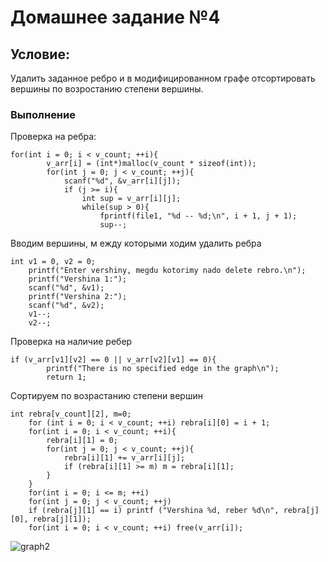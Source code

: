 # Домашнее задание №4
## Условие:
Удалить заданное ребро и в модифицированном графе отсортировать вершины по возростанию степени вершины.
### Выполнение
Проверка на ребра:
```
for(int i = 0; i < v_count; ++i){
        v_arr[i] = (int*)malloc(v_count * sizeof(int));
        for(int j = 0; j < v_count; ++j){
            scanf("%d", &v_arr[i][j]);
            if (j >= i){
                int sup = v_arr[i][j];
                while(sup > 0){
                    fprintf(file1, "%d -- %d;\n", i + 1, j + 1);
                    sup--;
```
Вводим вершины, м ежду которыми ходим удалить ребра
```
int v1 = 0, v2 = 0;
    printf("Enter vershiny, megdu kotorimy nado delete rebro.\n");
    printf("Vershina 1:");
    scanf("%d", &v1);
    printf("Vershina 2:");
    scanf("%d", &v2);
    v1--;
    v2--;
```
Проверка на наличие ребер
```
if (v_arr[v1][v2] == 0 || v_arr[v2][v1] == 0){
        printf("There is no specified edge in the graph\n");
        return 1;
```
Сортируем по возрастанию степени вершин
```
int rebra[v_count][2], m=0;
    for (int i = 0; i < v_count; ++i) rebra[i][0] = i + 1;
    for(int i = 0; i < v_count; ++i){
        rebra[i][1] = 0;
        for(int j = 0; j < v_count; ++j){
            rebra[i][1] += v_arr[i][j];
            if (rebra[i][1] >= m) m = rebra[i][1];
        }
    }
    for(int i = 0; i <= m; ++i)
    for(int j = 0; j < v_count; ++j)
    if (rebra[j][1] == i) printf ("Vershina %d, reber %d\n", rebra[j][0], rebra[j][1]);
    for(int i = 0; i < v_count; ++i) free(v_arr[i]);
```
![graph2](https://user-images.githubusercontent.com/91198767/144578695-45e46004-42e0-4c15-ab8f-64cd91b67785.png)
